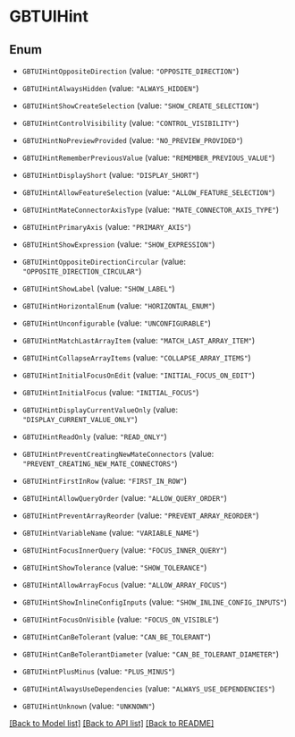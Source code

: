 # GBTUIHint

## Enum


* `GBTUIHintOppositeDirection` (value: `"OPPOSITE_DIRECTION"`)

* `GBTUIHintAlwaysHidden` (value: `"ALWAYS_HIDDEN"`)

* `GBTUIHintShowCreateSelection` (value: `"SHOW_CREATE_SELECTION"`)

* `GBTUIHintControlVisibility` (value: `"CONTROL_VISIBILITY"`)

* `GBTUIHintNoPreviewProvided` (value: `"NO_PREVIEW_PROVIDED"`)

* `GBTUIHintRememberPreviousValue` (value: `"REMEMBER_PREVIOUS_VALUE"`)

* `GBTUIHintDisplayShort` (value: `"DISPLAY_SHORT"`)

* `GBTUIHintAllowFeatureSelection` (value: `"ALLOW_FEATURE_SELECTION"`)

* `GBTUIHintMateConnectorAxisType` (value: `"MATE_CONNECTOR_AXIS_TYPE"`)

* `GBTUIHintPrimaryAxis` (value: `"PRIMARY_AXIS"`)

* `GBTUIHintShowExpression` (value: `"SHOW_EXPRESSION"`)

* `GBTUIHintOppositeDirectionCircular` (value: `"OPPOSITE_DIRECTION_CIRCULAR"`)

* `GBTUIHintShowLabel` (value: `"SHOW_LABEL"`)

* `GBTUIHintHorizontalEnum` (value: `"HORIZONTAL_ENUM"`)

* `GBTUIHintUnconfigurable` (value: `"UNCONFIGURABLE"`)

* `GBTUIHintMatchLastArrayItem` (value: `"MATCH_LAST_ARRAY_ITEM"`)

* `GBTUIHintCollapseArrayItems` (value: `"COLLAPSE_ARRAY_ITEMS"`)

* `GBTUIHintInitialFocusOnEdit` (value: `"INITIAL_FOCUS_ON_EDIT"`)

* `GBTUIHintInitialFocus` (value: `"INITIAL_FOCUS"`)

* `GBTUIHintDisplayCurrentValueOnly` (value: `"DISPLAY_CURRENT_VALUE_ONLY"`)

* `GBTUIHintReadOnly` (value: `"READ_ONLY"`)

* `GBTUIHintPreventCreatingNewMateConnectors` (value: `"PREVENT_CREATING_NEW_MATE_CONNECTORS"`)

* `GBTUIHintFirstInRow` (value: `"FIRST_IN_ROW"`)

* `GBTUIHintAllowQueryOrder` (value: `"ALLOW_QUERY_ORDER"`)

* `GBTUIHintPreventArrayReorder` (value: `"PREVENT_ARRAY_REORDER"`)

* `GBTUIHintVariableName` (value: `"VARIABLE_NAME"`)

* `GBTUIHintFocusInnerQuery` (value: `"FOCUS_INNER_QUERY"`)

* `GBTUIHintShowTolerance` (value: `"SHOW_TOLERANCE"`)

* `GBTUIHintAllowArrayFocus` (value: `"ALLOW_ARRAY_FOCUS"`)

* `GBTUIHintShowInlineConfigInputs` (value: `"SHOW_INLINE_CONFIG_INPUTS"`)

* `GBTUIHintFocusOnVisible` (value: `"FOCUS_ON_VISIBLE"`)

* `GBTUIHintCanBeTolerant` (value: `"CAN_BE_TOLERANT"`)

* `GBTUIHintCanBeTolerantDiameter` (value: `"CAN_BE_TOLERANT_DIAMETER"`)

* `GBTUIHintPlusMinus` (value: `"PLUS_MINUS"`)

* `GBTUIHintAlwaysUseDependencies` (value: `"ALWAYS_USE_DEPENDENCIES"`)

* `GBTUIHintUnknown` (value: `"UNKNOWN"`)


[[Back to Model list]](../README.md#documentation-for-models) [[Back to API list]](../README.md#documentation-for-api-endpoints) [[Back to README]](../README.md)


